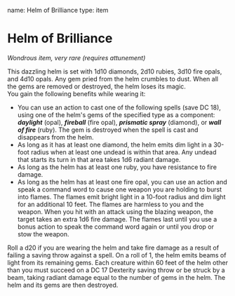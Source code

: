 name: Helm of Brilliance
type: item

# Helm of Brilliance 
_Wondrous item, very rare (requires attunement)_ 

This dazzling helm is set with 1d10 diamonds, 2d10 rubies, 3d10 fire opals, and 4d10 opals. Any gem pried from the helm crumbles to dust. When all the gems are removed or destroyed, the helm loses its magic.    
You gain the following benefits while wearing it:

* You can use an action to cast one of the following spells (save DC 18), using one of the helm's gems of the specified type as a component: **_daylight_** (opal), **_fireball_** (fire opal), **_prismatic spray_** (diamond), or **_wall of fire_** (ruby). The gem is destroyed when the spell is cast and disappears from the helm.
* As long as it has at least one diamond, the helm emits dim light in a 30-foot radius when at least one undead is within that area. Any undead that starts its turn in that area takes 1d6 radiant damage.
* As long as the helm has at least one ruby, you have resistance to fire damage.
* As long as the helm has at least one fire opal, you can use an action and speak a command word to cause one weapon you are holding to burst into flames. The flames emit bright light in a 10-foot radius and dim light for an additional 10 feet. The flames are harmless to you and the weapon. When you hit with an attack using the blazing weapon, the target takes an extra 1d6 fire damage. The flames last until you use a bonus action to speak the command word again or until you drop or stow the weapon.    

Roll a d20 if you are wearing the helm and take fire damage as a result of failing a saving throw against a spell. On a roll of 1, the helm emits beams of light from its remaining gems. Each creature within 60 feet of the helm other than you must succeed on a DC 17 Dexterity saving throw or be struck by a beam, taking radiant damage equal to the number of gems in the helm. The helm and its gems are then destroyed. 